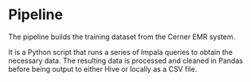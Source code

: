 # Pipeline

The pipeline builds the training dataset from the Cerner EMR system.

It is a Python script that runs a series of Impala queries to obtain the necessary data. The resulting data is processed and cleaned in Pandas before being output to either Hive or locally as a CSV file.
